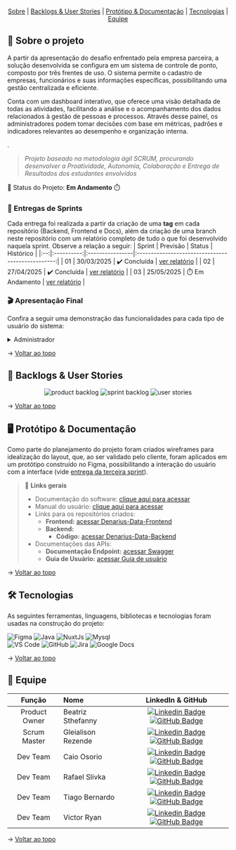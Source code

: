 <br id="topo">
<p align="center">
    <a href="#sobre">Sobre</a>  |  
    <a href="#backlogs">Backlogs & User Stories</a>  |  
    <a href="#prototipo">Protótipo & Documentação</a>  |  
    <a href="#tecnologias">Tecnologias</a>  |  
    <a href="#equipe">Equipe</a>
</p>
   
<span id="sobre">

## :bookmark_tabs: Sobre o projeto
A partir da apresentação do desafio enfrentado pela empresa parceira, a solução desenvolvida se configura em um sistema de controle de ponto, composto por três frentes de uso. O sistema permite o cadastro de empresas, funcionários e suas informações específicas, possibilitando uma gestão centralizada e eficiente.

Conta com um dashboard interativo, que oferece uma visão detalhada de todas as atividades, facilitando a análise e o acompanhamento dos dados relacionados à gestão de pessoas e processos. Através desse painel, os administradores podem tomar decisões com base em métricas, padrões e indicadores relevantes ao desempenho e organização interna.

.

> _Projeto baseado na metodologia ágil SCRUM, procurando desenvolver a Proatividade, Autonomia, Colaboração e Entrega de Resultados dos estudantes envolvidos_

:pushpin: Status do Projeto: **Em Andamento** ⏱️

### 🏁 Entregas de Sprints
Cada entrega foi realizada a partir da criação de uma **tag** em cada repositório (Backend, Frontend e Docs), além da criação de uma branch neste repositório com um relatório completo de tudo o que foi desenvolvido naquela sprint. Observe a relação a seguir:
| Sprint | Previsão | Status | Histórico |
|:--:|:----------:|:----------------|:-------------------------------------------------:|
| 01 | 30/03/2025 | ✔️ Concluída    | [ver relatório](https://github.com/DenariusData/API-3SEM/tree/Sprint-1) |
| 02 | 27/04/2025 | ✔️ Concluída    | [ver relatório](https://github.com/DenariusData/API-3SEM/tree/Sprint-2) |
| 03 | 25/05/2025 | ⏱️ Em Andamento | [ver relatório](https://github.com/DenariusData/API-3SEM/tree/Sprint-3) |

### :clapper: Apresentação Final
Confira a seguir uma demonstração das funcionalidades para cada tipo de usuário do sistema:
<details>
   <summary>Administrador</summary>
    <div align="center">
       <img src= "https://github.com/user-attachments/assets/5a9ed636-6a32-4dd1-9c36-a7640e431d00.gif">
    </div>
</details>

    
→ [Voltar ao topo](#topo)

<span id="backlogs">

## :dart: Backlogs & User Stories
    
<div align="center">
    
![product backlog]()
![sprint backlog]()
![user stories]()
</div>
  
→ [Voltar ao topo](#topo)

<span id="prototipo">

## :desktop_computer: Protótipo & Documentação
Como parte do planejamento do projeto foram criados wireframes para idealização do layout, que, ao ser validado pelo cliente, foram aplicados em um protótipo construído no Figma, possibilitando a interação do usuário com a interface (vide [entrega da terceira sprint]()).
    

> 🔗 **Links gerais** <br>
> - Documentação do software: [clique aqui para acessar]()
> - Manual do usuário: [clique aqui para acessar]()
> - Links para os repositórios criados:
>    - **Frontend:** [acessar Denarius-Data-Frontend]()
>    - **Backend:**
>       - **Código:** [acessar Denarius-Data-Backend]()
> - Documentações das APIs:
>    - **Documentação Endpoint:** [acessar Swagger]()
>    - **Guia de Usuário:** [acessar Guia de usuário]()

→ [Voltar ao topo](#topo)

<span id="tecnologias">

## 🛠️ Tecnologias

As seguintes ferramentas, linguagens, bibliotecas e tecnologias foram usadas na construção do projeto:

<img src="https://img.shields.io/badge/Figma-CED4DA?style=for-the-badge&logo=figma&logoColor=DC143C" alt="Figma" /> 
<img src="https://img.shields.io/badge/Java-ED8B00?style=for-the-badge&logo=openjdk&logoColor=white" alt="Java" />
<img src="https://img.shields.io/badge/Nuxt.js-00DC82?logo=nuxtdotjs&logoColor=fff" alt="NuxtJs" /> 
<img src="https://img.shields.io/badge/MySQL-4479A1?style=for-the-badge&logo=mysql&logoColor=white" alt="Mysql" /><br>
<img src="https://img.shields.io/badge/VS_Code-CED4DA?style=for-the-badge&logo=visual%20studio%20code&logoColor=0078D4" alt="VS Code" /> 
<img src="https://img.shields.io/badge/GitHub-CED4DA?style=for-the-badge&logo=github&logoColor=20232A" alt="GitHub" /> 
<img src="https://img.shields.io/badge/Jira-0052CC?style=for-the-badge&logo=Jira&logoColor=white" alt="Jira" /> 
<img src="https://img.shields.io/badge/Google%20Docs-CED4DA?style=for-the-badge&logo=google-sheets&logoColor=0D96F6" alt="Google Docs" />
    
→ [Voltar ao topo](#topo)

<span id="equipe">

## :busts_in_silhouette: Equipe

|    Função     | Nome                                  |                                                                                                                                                      LinkedIn & GitHub                                                                                                                                                      |
| :-----------: | :------------------------------------ | :-------------------------------------------------------------------------------------------------------------------------------------------------------------------------------------------------------------------------------------------------------------------------------------------------------------------------: |
| Product Owner | Beatriz Sthefanny            |     [![Linkedin Badge](https://img.shields.io/badge/Linkedin-blue?style=flat-square&logo=Linkedin&logoColor=white)](https://www.linkedin.com/in/beatriz-santos-0b6773220/) [![GitHub Badge](https://img.shields.io/badge/GitHub-111217?style=flat-square&logo=github&logoColor=white)](https://github.com/BeatrizSantos00)              |
| Scrum Master  | Gleialison Rezende  |      [![Linkedin Badge](https://img.shields.io/badge/Linkedin-blue?style=flat-square&logo=Linkedin&logoColor=white)](https://www.linkedin.com/in/gleialison-rezende-835453b0/) [![GitHub Badge](https://img.shields.io/badge/GitHub-111217?style=flat-square&logo=github&logoColor=white)](https://github.com/Glei-Rezende)     |
|   Dev Team    | Caio Osorio               |         [![Linkedin Badge](https://img.shields.io/badge/Linkedin-blue?style=flat-square&logo=Linkedin&logoColor=white)](https://www.linkedin.com/in/caio-o-a67224200/) [![GitHub Badge](https://img.shields.io/badge/GitHub-111217?style=flat-square&logo=github&logoColor=white)](https://github.com/User-Business)        |
|   Dev Team    | Rafael Slivka                   |         [![Linkedin Badge](https://img.shields.io/badge/Linkedin-blue?style=flat-square&logo=Linkedin&logoColor=white)](https://www.linkedin.com/in/rafael-lopes-slivka-07753326a/) [![GitHub Badge](https://img.shields.io/badge/GitHub-111217?style=flat-square&logo=github&logoColor=white)](https://github.com/rafaslivka)        |
|   Dev Team    | Tiago Bernardo                 |   [![Linkedin Badge](https://img.shields.io/badge/Linkedin-blue?style=flat-square&logo=Linkedin&logoColor=white)](https://www.linkedin.com/in/tiagobernardosantos/) [![GitHub Badge](https://img.shields.io/badge/GitHub-111217?style=flat-square&logo=github&logoColor=white)](https://github.com/TiagoBernardoSantos)   |
|   Dev Team    | Victor Ryan       |           [![Linkedin Badge](https://img.shields.io/badge/Linkedin-blue?style=flat-square&logo=Linkedin&logoColor=white)](https://www.linkedin.com/in/victor-ryan-51738b261) [![GitHub Badge](https://img.shields.io/badge/GitHub-111217?style=flat-square&logo=github&logoColor=white)](https://github.com/yzvictorr)          |

→ [Voltar ao topo](#topo)
